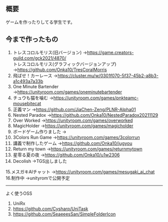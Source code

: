 ## 概要
ゲームを作ったりしてる学生です。

## 今まで作ったもの
1. トレスコロルモリス(旧バージョン)
→https://game.creators-guild.com/gck2021/4870/  
トレスコロルモリス(グラフィックバージョンアップ)
→https://github.com/Onka10/TresCoralMorris
2. 飛ばせ！カーレース
→https://cluster.mu/w/0301f070-5f37-45b2-a8b3-a1c493a7a33b
3. One Minute Bartender
→https://unityroom.com/games/oneminutebartender
4. チュウも猫を噛む
→https://unityroom.com/games/pnkteamc-mousebitecat
5. 正義マン
→https://github.com/JiaChen-Zeng/PLNR-Alpha01
6. Nested Paradox
→https://github.com/Onka10/NestedParadox20211129
7. Over Worked
→https://unityroom.com/games/overworked
8. MagicHolder
→https://unityroom.com/games/magicholder
9. ボードゲーム作りました
→
10. 3Colors Run Game
→https://unityroom.com/games/3colorrun
11. 講義で制作したゲーム
→https://github.com/Onka10/jugyou
12. Return my town
→https://unityroom.com/games/returnmytown
13. 星零る夏の夜
→https://github.com/Onka10/u1w2306
14. Decolish
→TGS出しました

15.メスガキAIチャット
→https://unityroom.com/games/mesugaki_ai_chat    
16.制作中
→unityromで公開予定  

---

よく使うOSS
1. UniRx
2. https://github.com/Cysharp/UniTask
3. https://github.com/SeaeeesSan/SimpleFolderIcon

